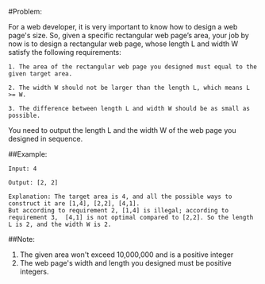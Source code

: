 #Problem:  

For a web developer, it is very important to know how to design a web page's size. So, given a specific rectangular web page’s area, your job by now is to design a rectangular web page, whose length L and width W satisfy the following requirements:

	1. The area of the rectangular web page you designed must equal to the given target area.  

	2. The width W should not be larger than the length L, which means L >= W.  

	3. The difference between length L and width W should be as small as possible.  

You need to output the length L and the width W of the web page you designed in sequence.

##Example:

	Input: 4  

	Output: [2, 2]  

	Explanation: The target area is 4, and all the possible ways to construct it are [1,4], [2,2], [4,1]. 
	But according to requirement 2, [1,4] is illegal; according to requirement 3,  [4,1] is not optimal compared to [2,2]. So the length L is 2, and the width W is 2.  

##Note:
  1. The given area won't exceed 10,000,000 and is a positive integer
  2. The web page's width and length you designed must be positive integers.